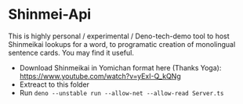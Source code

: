 # Shinmei-Api

This is highly personal / experimental / Deno-tech-demo tool to host Shinmeikai lookups for a word, to programatic creation of monolingual sentence cards. You may find it useful.

* Download Shinmeikai in Yomichan format here (Thanks Yoga): https://www.youtube.com/watch?v=yExI-Q_kQNg
* Extreact to this folder
* Run `deno --unstable run --allow-net --allow-read Server.ts`
